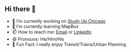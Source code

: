 ## Hi there 👋

- 🔭 I’m currently working on [Study Up Chicago]([https://github.com/vuejs/vue](https://github.com/cc0ffee/study-up-chicago))
- 🌱 I’m currently learning MapBox
- 📫 How to reach me: [Email](https://mailto:spencerblackwell02@gmail.com) or [LinkedIn](https://www.linkedin.com/in/spencer-blackwell-bb64b5219/)
- 😄 Pronouns: He/Him/His
- 🚄 Fun Fact: I really enjoy Transit/Trains/Urban Planning
<!--
**smblackwll/smblackwll** is a ✨ _special_ ✨ repository because its `README.md` (this file) appears on your GitHub profile.

Here are some ideas to get you started:


- 👯 I’m looking to collaborate on ...
- 🤔 I’m looking for help with ...
- 💬 Ask me about ...
- 📫 How to reach me: ...
- 😄 Pronouns: ...
- ⚡ Fun fact: ...
-->
